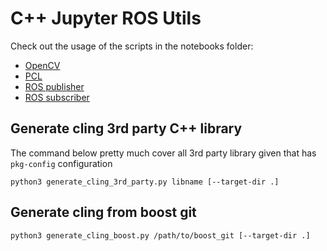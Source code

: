 # C++ Jupyter ROS Utils

Check out the usage of the scripts in the notebooks folder:
- [OpenCV](notebooks/cpp_opencv4.ipynb)
- [PCL](notebooks/cpp_pcl-1.10.ipynb)
- [ROS publisher](notebooks/cpp_ros_publisher.ipynb)
- [ROS subscriber](notebooks/cpp_ros_subscriber.ipynb)

## Generate cling 3rd party C++ library
The command below pretty much cover all 3rd party library given that has `pkg-config` configuration
```
python3 generate_cling_3rd_party.py libname [--target-dir .]
```

## Generate cling from boost git
```
python3 generate_cling_boost.py /path/to/boost_git [--target-dir .]
```